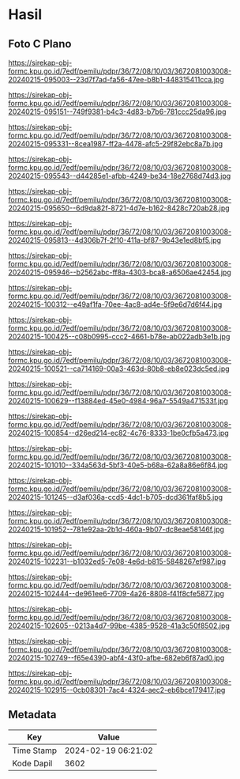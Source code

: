 # Hasil

## Foto C Plano

https://sirekap-obj-formc.kpu.go.id/7edf/pemilu/pdpr/36/72/08/10/03/3672081003008-20240215-095003--23d7f7ad-fa56-47ee-b8b1-448315411cca.jpg

https://sirekap-obj-formc.kpu.go.id/7edf/pemilu/pdpr/36/72/08/10/03/3672081003008-20240215-095151--749f9381-b4c3-4d83-b7b6-781ccc25da96.jpg

https://sirekap-obj-formc.kpu.go.id/7edf/pemilu/pdpr/36/72/08/10/03/3672081003008-20240215-095331--8cea1987-ff2a-4478-afc5-29f82ebc8a7b.jpg

https://sirekap-obj-formc.kpu.go.id/7edf/pemilu/pdpr/36/72/08/10/03/3672081003008-20240215-095543--d44285e1-afbb-4249-be34-18e2768d74d3.jpg

https://sirekap-obj-formc.kpu.go.id/7edf/pemilu/pdpr/36/72/08/10/03/3672081003008-20240215-095650--6d9da82f-8721-4d7e-b162-8428c720ab28.jpg

https://sirekap-obj-formc.kpu.go.id/7edf/pemilu/pdpr/36/72/08/10/03/3672081003008-20240215-095813--4d306b7f-2f10-411a-bf87-9b43e1ed8bf5.jpg

https://sirekap-obj-formc.kpu.go.id/7edf/pemilu/pdpr/36/72/08/10/03/3672081003008-20240215-095946--b2562abc-ff8a-4303-bca8-a6506ae42454.jpg

https://sirekap-obj-formc.kpu.go.id/7edf/pemilu/pdpr/36/72/08/10/03/3672081003008-20240215-100312--e49af1fa-70ee-4ac8-ad4e-5f9e6d7d6f44.jpg

https://sirekap-obj-formc.kpu.go.id/7edf/pemilu/pdpr/36/72/08/10/03/3672081003008-20240215-100425--c08b0995-ccc2-4661-b78e-ab022adb3e1b.jpg

https://sirekap-obj-formc.kpu.go.id/7edf/pemilu/pdpr/36/72/08/10/03/3672081003008-20240215-100521--ca714169-00a3-463d-80b8-eb8e023dc5ed.jpg

https://sirekap-obj-formc.kpu.go.id/7edf/pemilu/pdpr/36/72/08/10/03/3672081003008-20240215-100629--f13884ed-45e0-4984-96a7-5549a471533f.jpg

https://sirekap-obj-formc.kpu.go.id/7edf/pemilu/pdpr/36/72/08/10/03/3672081003008-20240215-100854--d26ed214-ec82-4c76-8333-1be0cfb5a473.jpg

https://sirekap-obj-formc.kpu.go.id/7edf/pemilu/pdpr/36/72/08/10/03/3672081003008-20240215-101010--334a563d-5bf3-40e5-b68a-62a8a86e6f84.jpg

https://sirekap-obj-formc.kpu.go.id/7edf/pemilu/pdpr/36/72/08/10/03/3672081003008-20240215-101245--d3af036a-ccd5-4dc1-b705-dcd361faf8b5.jpg

https://sirekap-obj-formc.kpu.go.id/7edf/pemilu/pdpr/36/72/08/10/03/3672081003008-20240215-101952--781e92aa-2b1d-460a-9b07-dc8eae58146f.jpg

https://sirekap-obj-formc.kpu.go.id/7edf/pemilu/pdpr/36/72/08/10/03/3672081003008-20240215-102231--b1032ed5-7e08-4e6d-b815-5848267ef987.jpg

https://sirekap-obj-formc.kpu.go.id/7edf/pemilu/pdpr/36/72/08/10/03/3672081003008-20240215-102444--de961ee6-7709-4a26-8808-f41f8cfe5877.jpg

https://sirekap-obj-formc.kpu.go.id/7edf/pemilu/pdpr/36/72/08/10/03/3672081003008-20240215-102605--0213a4d7-99be-4385-9528-41a3c50f8502.jpg

https://sirekap-obj-formc.kpu.go.id/7edf/pemilu/pdpr/36/72/08/10/03/3672081003008-20240215-102749--f65e4390-abf4-43f0-afbe-682eb6f87ad0.jpg

https://sirekap-obj-formc.kpu.go.id/7edf/pemilu/pdpr/36/72/08/10/03/3672081003008-20240215-102915--0cb08301-7ac4-4324-aec2-eb6bce179417.jpg


## Metadata

| Key        | Value               |
| ---------- | ------------------- |
| Time Stamp | 2024-02-19 06:21:02 |
| Kode Dapil | 3602                |



